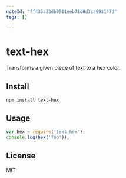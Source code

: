 ```yaml
---
noteId: "ff433a33db9511eeb71d8d3ca991147d"
tags: []

---
```


# text-hex

Transforms a given piece of text to a hex color.

## Install

```
npm install text-hex
```

## Usage

```js
var hex = require('text-hex');
console.log(hex('foo'));
```

## License

MIT
